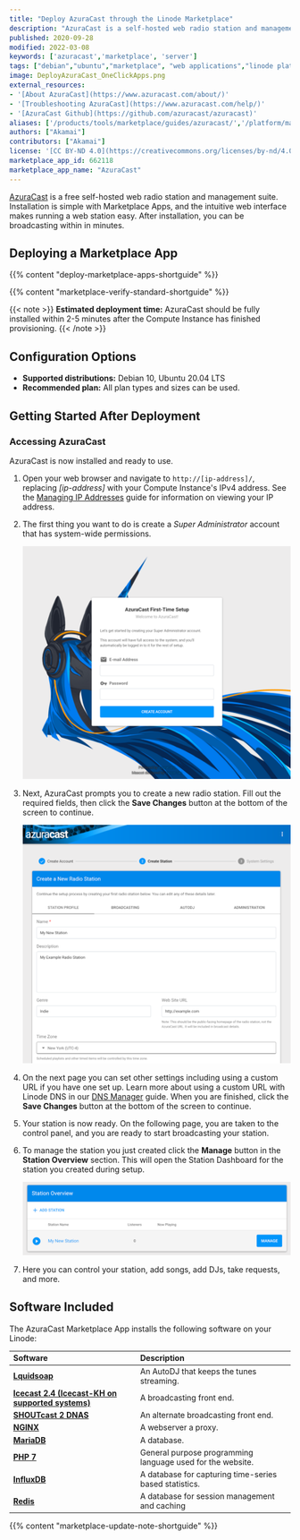 ```yaml
---
title: "Deploy AzuraCast through the Linode Marketplace"
description: "AzuraCast is a self-hosted web radio station and management suite. Follow this guide to deploy AzuraCast on Linode using Marketplace Apps."
published: 2020-09-28
modified: 2022-03-08
keywords: ['azuracast','marketplace', 'server']
tags: ["debian","ubuntu","marketplace", "web applications","linode platform", "cloud manager"]
image: DeployAzuraCast_OneClickApps.png
external_resources:
- '[About AzuraCast](https://www.azuracast.com/about/)'
- '[Troubleshooting AzuraCast](https://www.azuracast.com/help/)'
- '[AzuraCast Github](https://github.com/azuracast/azuracast)'
aliases: ['/products/tools/marketplace/guides/azuracast/','/platform/marketplace/how-to-deploy-azuracast-with-marketplace-apps/', '/platform/one-click/how-to-deploy-azuracast-with-one-click-apps/','/guides/how-to-deploy-azuracast-with-one-click-apps/','/guides/how-to-deploy-azuracast-with-marketplace-apps/','/guides/deploy-azuracast-with-one-click-apps/','/platform/one-click/deploy-azuracast-with-one-click-apps/','/guides/azuracast-marketplace-app/']
authors: ["Akamai"]
contributors: ["Akamai"]
license: '[CC BY-ND 4.0](https://creativecommons.org/licenses/by-nd/4.0)'
marketplace_app_id: 662118
marketplace_app_name: "AzuraCast"
---
```


[AzuraCast](https://www.azuracast.com) is a free self-hosted web radio station and management suite. Installation is simple with Marketplace Apps, and the intuitive web interface makes running a web station easy. After installation, you can be broadcasting within in minutes.

## Deploying a Marketplace App

{{% content "deploy-marketplace-apps-shortguide" %}}

{{% content "marketplace-verify-standard-shortguide" %}}

{{< note >}}
**Estimated deployment time:** AzuraCast should be fully installed within 2-5 minutes after the Compute Instance has finished provisioning.
{{< /note >}}

## Configuration Options

- **Supported distributions:** Debian 10, Ubuntu 20.04 LTS
- **Recommended plan:** All plan types and sizes can be used.

## Getting Started After Deployment

### Accessing AzuraCast

AzuraCast is now installed and ready to use.

1.  Open your web browser and navigate to `http://[ip-address]/`, replacing *[ip-address]* with your Compute Instance's IPv4 address. See the [Managing IP Addresses](/docs/products/compute/compute-instances/guides/manage-ip-addresses/) guide for information on viewing your IP address.

1.  The first thing you want to do is create a *Super Administrator* account that has system-wide permissions.

    !["AzuraCast Setup Account"](azuracast-setup-account.png "AzuraCast Setup Account")

1.  Next, AzuraCast prompts you to create a new radio station. Fill out the required fields, then click the **Save Changes** button at the bottom of the screen to continue.

    !["AzuraCast Create Station"](azuracast-create-station.png "AzuraCast Create Station")

1.  On the next page you can set other settings including using a custom URL if you have one set up. Learn more about using a custom URL with Linode DNS in our [DNS Manager](/docs/products/networking/dns-manager/) guide. When you are finished, click the **Save Changes** button at the bottom of the screen to continue.

1.  Your station is now ready. On the following page, you are taken to the control panel, and you are ready to start broadcasting your station.

1.  To manage the station you just created click the **Manage** button in the **Station Overview** section. This will open the Station Dashboard for the station you created during setup.

    !["AzuraCast Manage Station"](azuracast-manage-station.png "AzuraCast Manage Station")

1.  Here you can control your station, add songs, add DJs, take requests, and more.

## Software Included

The AzuraCast Marketplace App installs the following software on your Linode:

| **Software** | **Description** |
|:--------------|:------------|
| [**Lquidsoap**](https://www.liquidsoap.info/) | An AutoDJ that keeps the tunes streaming.|
| [**Icecast 2.4 (Icecast-KH on supported systems)**](https://icecast.org/) | A broadcasting front end. |
| [**SHOUTcast 2 DNAS**](http://wiki.shoutcast.com/wiki/SHOUTcast_DNAS_Server_2) | An alternate broadcasting front end. |
| [**NGINX**](https://www.nginx.com/) | A webserver a proxy. |
| [**MariaDB**](https://mariadb.org/) | A database. |
| [**PHP 7**](https://secure.php.net/) | General purpose programming language used for the website. |
| [**InfluxDB**](https://www.influxdata.com/) | A database for capturing time-series based statistics. |
| [**Redis**](https://redis.io/) | A database for session management and caching |

{{% content "marketplace-update-note-shortguide" %}}
